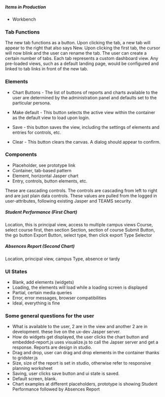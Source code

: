 ##### Items in Production

- Workbench

### Tab Functions
The new tab functions as a button. Upon clicking the tab, a new tab will appear
to the right that also says New. Upon clicking the first tab, the cursor will
now blink and the user can rename the tab. The user can create a certain number
of tabs. Each tab represents a custom dashboard view. Any pre-loaded views, such
as a default landing page, would be configured and linked to tab links in front
of the new tab.

### Elements

- Chart Buttons - The list of buttons of reports and charts available to the
  user are determined by the administration panel and defaults set to the
particular persona.

- Make default - This button selects the active view within the container as the
  default view to load upon login.

- Save - this button saves the view, including the settings of elements and
  entries for controls, etc.

- Clear - This button clears the canvas. A dialog should appear to confirm.

### Components

- Placeholder, see prototype link
- Container, tab-based pattern
- Element, horizontal Jasper chart
- Entry, controls, button elements, etc.

These are cascading controls. The controls are cascading from left to right and
are just plain data controls. These values are pulled from the logged in
user-attributes, following existing Jasper and TEAMS security.

##### Student Performance (First Chart)
Location, this is principal view, access to multiple campus views
Course, select course first, then section
Section, section of course
Submit Button, the go button
Export Button, select type, then click export
Type Selector

##### Absences Report (Second Chart)
Location, principal view, campus
Type, absence or tardy


### UI States

- Blank, add elements (widgets)
- Loading, the elements will load while a loading screen is displayed
- Partial, certain media queries
- Error, error messages, browser compatibilities
- Ideal, everything is fine

### Some general questions for the user
- What is available to the user, 2 are in the view and another 2 are in
  development. these live on the ux-dev Jasper server.
- How do widgets get displayed, the user clicks the chart button and
  embedded-report.js uses visualize.js to call the Japser server and get a
response. Reports are design in studio.
- Drag and drop, user can drag and drop elements in the container thanks to
  gridster.js
- Size, size of the report is set in studio, otherwise refer to responsive
  planning worksheet
- Saving, user clicks save button and ui state is saved.
- Default screen, blank.
- Chart examples at different placeholders, prototype is showing Student
  Performance followed by Absences Report
